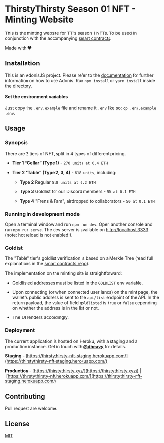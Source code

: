 # ThirstyThirsty Season 01 NFT - Minting Website

This is the minting website for TT's season 1 NFTs. To be used in conjunction with the accompanying [smart contracts](https://github.com/ThirstyThirsty/ThirstyThirstySeason01NFTs).

Made with ❤️

## Installation

This is an AdonisJS project. Please refer to the [documentation](https://docs.adonisjs.com/guides/introduction) for further information on how to use Adonis.
Run `npm install` or `yarn install` inside the directory.

#### Set the environment variables
Just copy the `.env.example` file and rename it `.env` like so: `cp .env.example .env`.

## Usage

### Synopsis

There are 2 tiers of NFT, split in 4 types of different pricing.

- **Tier 1 “Cellar” (Type 1)** - `270 units at 0.4 ETH`

- **Tier 2 “Table”  (Type 2, 3, 4)** - `618 units`, including:

  - **Type 2** Regular `518 units at 0.2 ETH`

  - **Type 3** Goldlist for our Discord members - `50 at 0.1 ETH`

  - **Type 4** "Frens & Fam", airdropped to collaborators - `50 at 0.1 ETH`

### Running in development mode

Open a terminal window and run `npm run dev`. Open another console and run `npm run serve`.
The dev server is available on [http://localhost:3333](http://localhost:3333) (note: hot reload is not enabled!).

### Goldist

The "Table" tier's goldlist verification is based on a Merkle Tree (read full explanations in the [smart contracts repo](https://github.com/ThirstyThirsty/ThirstyThirstySeason01NFTs)).

The implementation on the minting site is straightforward:

- Goldlisted addresses must be listed in the `GOLDLIST` env variable.

- Upon connecting (or when connected user lands) on the mint page, the wallet's public address is sent to the `api/list` endpoint of the API. In the return payload, the value of field `goldlisted` is `true` or `false` depending on whether the address is in the list or not.

- The UI renders accordingly.

### Deployment

The current application is hosted on Heroku, with a staging and a production instance. Get in touch with **[@dheavy](https://github.com/dheavy)** for details.

**Staging** - [https://thirstythirsty-nft-staging.herokuapp.com/](https://thirstythirsty-nft-staging.herokuapp.com/)

**Production** - [https://thirstythirsty.xyz/](https://thirstythirsty.xyz/) | [https://thirstythirsty-nft.herokuapp.com/](https://thirstythirsty-nft-staging.herokuapp.com/)

## Contributing

Pull request are welcome.

## License
[MIT](https://choosealicense.com/licenses/mit/)
